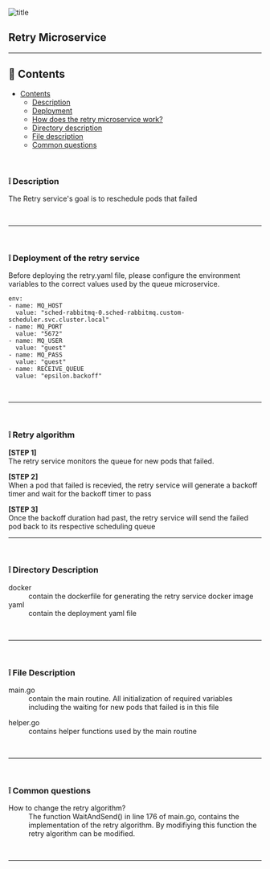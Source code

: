 ![title](https://alexneo.net/epsilon/scheduler.png "scheduler")
## Retry Microservice

---

## :page_facing_up: Contents
- [Contents](#contents)
  - [Description](#desc)
  - [Deployment](#deploy)
  - [How does the retry microservice work?](#work)
  - [Directory description](#dir)
  - [File description](#file)
  - [Common questions](#qna)


<br>

<a name="desc"/></a> 
### :grey_exclamation: Description

The Retry service's goal is to reschedule pods that failed

<br>

---


<br>

<a name="deploy"/></a> 
### :grey_exclamation: Deployment of the retry service

Before deploying the retry.yaml file, please configure the environment variables to the correct values used by the queue microservice.

    env:
    - name: MQ_HOST
      value: "sched-rabbitmq-0.sched-rabbitmq.custom-scheduler.svc.cluster.local"
    - name: MQ_PORT
      value: "5672"
    - name: MQ_USER
      value: "guest"
    - name: MQ_PASS
      value: "guest"
    - name: RECEIVE_QUEUE
      value: "epsilon.backoff"

<br>

---

<br>

<a name="work"/></a> 
### :grey_exclamation: Retry algorithm

**[STEP 1]**
<br>
The retry service monitors the queue for new pods that failed.
<br>

**[STEP 2]**
<br>
When a pod that failed is recevied, the retry service will generate a backoff timer and wait for the backoff timer to pass
<br>

**[STEP 3]**
<br>
Once the backoff duration had past, the retry service will send the failed pod back to its respective scheduling queue
<br>


---

<br>

<a name="dir"/></a> 
### :grey_exclamation: Directory Description

<dl>
  <dt>docker</dt>
  <dd>contain the dockerfile for generating the retry service docker image</dd>
  
  <dt>yaml</dt>
  <dd>contain the deployment yaml file</dd>
  
</dl>

<br>

---

<br>

<a name="file"/></a> 
### :grey_exclamation: File Description

<dl>
  <dt>main.go</dt>
  <dd>contain the main routine. All initialization of required variables including the waiting for new pods that failed is in this file</dd>

</dl>

<dl>
  <dt>helper.go</dt>
  <dd>contains helper functions used by the main routine</dd>

</dl>

<br>

---

<br>

<a name="qna"/></a> 
### :grey_exclamation: Common questions

<dl>
  <dt>How to change the retry algorithm?</dt>
  <dd>The function WaitAndSend() in line 176 of main.go, contains the implementation of the retry algorithm. By modifiying this function the retry algorithm can be modified.</dd>

</dl>

<br>

---
